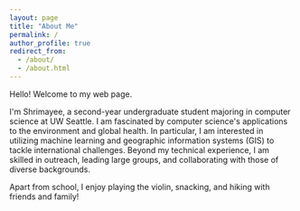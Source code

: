 ```yaml
---
layout: page
title: "About Me"
permalink: /
author_profile: true
redirect_from: 
  - /about/
  - /about.html
---
```


Hello! Welcome to my web page. 

I'm Shrimayee, a second-year undergraduate student majoring in computer science at UW Seattle. I am fascinated by computer science's applications to the environment and global health. In particular, I am interested in utilizing machine learning and geographic information systems (GIS) to tackle international challenges. Beyond my technical experience, I am skilled in outreach, leading large groups, and collaborating with those of diverse backgrounds.

Apart from school, I enjoy playing the violin, snacking, and hiking with friends and family!
